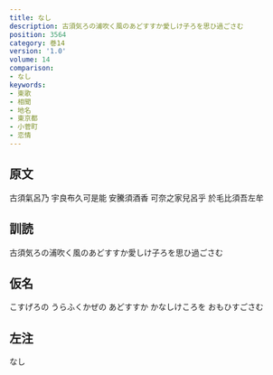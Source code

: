 ```yaml
---
title: なし
description: 古須気ろの浦吹く風のあどすすか愛しけ子ろを思ひ過ごさむ
position: 3564
category: 巻14
version: '1.0'
volume: 14
comparison:
- なし
keywords:
- 東歌
- 相聞
- 地名
- 東京都
- 小菅町
- 恋情
---
```


## 原文

古須氣呂乃 宇良布久可是能 安騰須酒香 可奈之家兒呂乎 於毛比須吾左牟

## 訓読

古須気ろの浦吹く風のあどすすか愛しけ子ろを思ひ過ごさむ

## 仮名

こすげろの うらふくかぜの あどすすか かなしけころを おもひすごさむ

## 左注

なし

